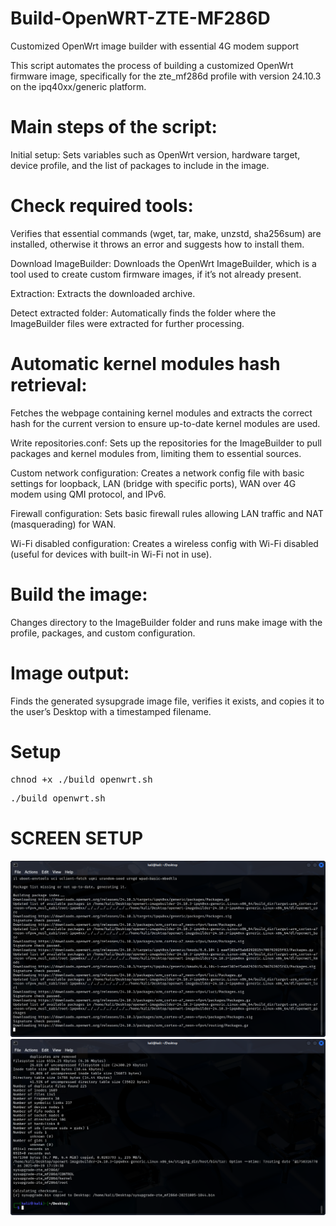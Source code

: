 # Build-OpenWRT-ZTE-MF286D
Customized OpenWrt image builder with essential 4G modem support

This script automates the process of building a customized OpenWrt firmware image, specifically for the zte_mf286d profile with version 24.10.3 on the ipq40xx/generic platform.

# Main steps of the script:

Initial setup:
Sets variables such as OpenWrt version, hardware target, device profile, and the list of packages to include in the image.

# Check required tools:
Verifies that essential commands (wget, tar, make, unzstd, sha256sum) are installed, otherwise it throws an error and suggests how to install them.

Download ImageBuilder:
Downloads the OpenWrt ImageBuilder, which is a tool used to create custom firmware images, if it’s not already present.

Extraction:
Extracts the downloaded archive.

Detect extracted folder:
Automatically finds the folder where the ImageBuilder files were extracted for further processing.

# Automatic kernel modules hash retrieval:
Fetches the webpage containing kernel modules and extracts the correct hash for the current version to ensure up-to-date kernel modules are used.

Write repositories.conf:
Sets up the repositories for the ImageBuilder to pull packages and kernel modules from, limiting them to essential sources.

Custom network configuration:
Creates a network config file with basic settings for loopback, LAN (bridge with specific ports), WAN over 4G modem using QMI protocol, and IPv6.

Firewall configuration:
Sets basic firewall rules allowing LAN traffic and NAT (masquerading) for WAN.

Wi-Fi disabled configuration:
Creates a wireless config with Wi-Fi disabled (useful for devices with built-in Wi-Fi not in use).

# Build the image:
Changes directory to the ImageBuilder folder and runs make image with the profile, packages, and custom configuration.

# Image output:
Finds the generated sysupgrade image file, verifies it exists, and copies it to the user’s Desktop with a timestamped filename.

# Setup
<pre>chnod +x ./build_openwrt.sh</pre>
<pre>./build_openwrt.sh</pre>

# SCREEN SETUP
<img src="https://raw.githubusercontent.com/ilblogdicristiangallo/Build-OpenWRT-ZTE-MF286D/main/ScreenShot/Screen-Build-OpenWrt.png" alt="OpenWRT Build Screenshot" />
<img src="https://raw.githubusercontent.com/ilblogdicristiangallo/Build-OpenWRT-ZTE-MF286D/main/ScreenShot/Screen-Build-OpenWrt2.png" alt="OpenWRT Build Screenshot2" />

